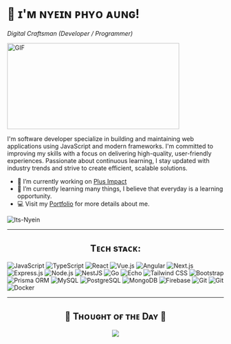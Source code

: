 <!-- <div>
  <img align="right" width="40%" src="https://owlbertsio-resized.s3.amazonaws.com/Popper.psd.full.png">
</div> -->

# 💫 ɪ'ᴍ ɴʏᴇɪɴ ᴘʜʏᴏ ᴀᴜɴɢ!
*Digital Craftsman (Developer / Programmer)*
<br /> 

<div>
  <img align="center" alt="GIF" height="200px" width="400px" src="https://media.tenor.com/YZPnGuPeZv8AAAAd/coding.gif" />
</div>

<p align="left">
  I'm software developer specialize in building and maintaining web applications using JavaScript and modern frameworks. I'm committed to improving my skills with a focus on delivering high-quality, user-friendly experiences. Passionate about continuous learning, I stay updated with industry trends and strive to create efficient, scalable solutions.
</p>

- 🔭 I’m currently working on [Plus Impact](https://www.plustalent.co/)
- 🌱 I’m currently learning many things, I believe that everyday is a learning opportunity.
- 💻 Visit my [Portfolio](https://nyeinphyoaung.vercel.app/) for more details about me.

<p align="left"><img src="https://komarev.com/ghpvc/?username=Its-Nyein&label=Profile%20views&color=770677&style=for-the-badge&logo=star" alt="Its-Nyein" style="padding-right:20px;" />
</p>

---

<h2 align="center">Tᴇᴄʜ sᴛᴀᴄᴋ:</h2>

![JavaScript](https://img.shields.io/badge/Javascript-%23323330.svg?style=flat&logo=javascript&logoColor=%23F7DF1E)
![TypeScript](https://img.shields.io/badge/Typescript-%23007ACC.svg?style=flat&logo=typescript&logoColor=white)
![React](https://img.shields.io/badge/React.js-%2320232a.svg?style=flat&logo=react&logoColor=%2361DAFB)
![Vue.js](https://img.shields.io/badge/Vue.js-%234FC08D.svg?style=flat&logo=vue.js&logoColor=white)
![Angular](https://img.shields.io/badge/Angular.js-%23DD0031.svg?style=flat&logo=angular&logoColor=white)
![Next.js](https://img.shields.io/badge/Next.js-%23000000.svg?style=flat&logo=next.js&logoColor=white)
![Express.js](https://img.shields.io/badge/Express.js-%23404d59.svg?style=flat&logo=express&logoColor=white)
![Node.js](https://img.shields.io/badge/Node.js-%23339933.svg?style=flat&logo=node.js&logoColor=white)
![NestJS](https://img.shields.io/badge/Nestjs-%23E0234E.svg?style=flat&logo=nestjs&logoColor=white)
![Go](https://img.shields.io/badge/Go-00ADD8.svg?style=flat&logo=go&logoColor=white)
![Echo](https://img.shields.io/badge/Echo-00C7B7.svg?style=flat&logo=go&logoColor=white)
![Tailwind CSS](https://img.shields.io/badge/Tailwind%20css-%2338B2AC.svg?style=flat&logo=tailwindcss&logoColor=white)
![Bootstrap](https://img.shields.io/badge/Bootstrap-%23563D7C.svg?style=flat&logo=bootstrap&logoColor=white)
![Prisma ORM](https://img.shields.io/badge/Prisma-2D3748.svg?style=flat&logo=prisma&logoColor=white)
![MySQL](https://img.shields.io/badge/MySQL-4479A1.svg?style=flat&logo=mysql&logoColor=white)
![PostgreSQL](https://img.shields.io/badge/PostgreSQL-336791.svg?style=flat&logo=postgresql&logoColor=white)
![MongoDB](https://img.shields.io/badge/MongoDB-%234ea94b.svg?style=flat&logo=mongodb&logoColor=white)
![Firebase](https://img.shields.io/badge/Firebase-%23FFCB2B.svg?style=flat&logo=firebase&logoColor=white)
![Git](https://img.shields.io/badge/Git-%23F05033.svg?style=flat&logo=git&logoColor=white)
![Git](https://img.shields.io/badge/Linux-%23FCC624.svg?style=flat&logo=linux&logoColor=black)
![Docker](https://img.shields.io/badge/Docker-2496ED.svg?style=flat&logo=docker&logoColor=white)

---

<h2 align="center">🌟 Tʜᴏᴜɢʜᴛ ᴏғ ᴛʜᴇ Dᴀʏ 🌟</h2>
<p align="center">
    <img src="https://readme-daily-quotes.vercel.app/api?author=Albert%20Einstein&quote=Life%20is%20like%20riding%20a%20bicycle.%20To%20keep%20your%20balance%20you%20must%20keep%20moving.&theme=dark&bg_color=220a28&author_color=ffeb95&accent_color=c56a90">
</p>
